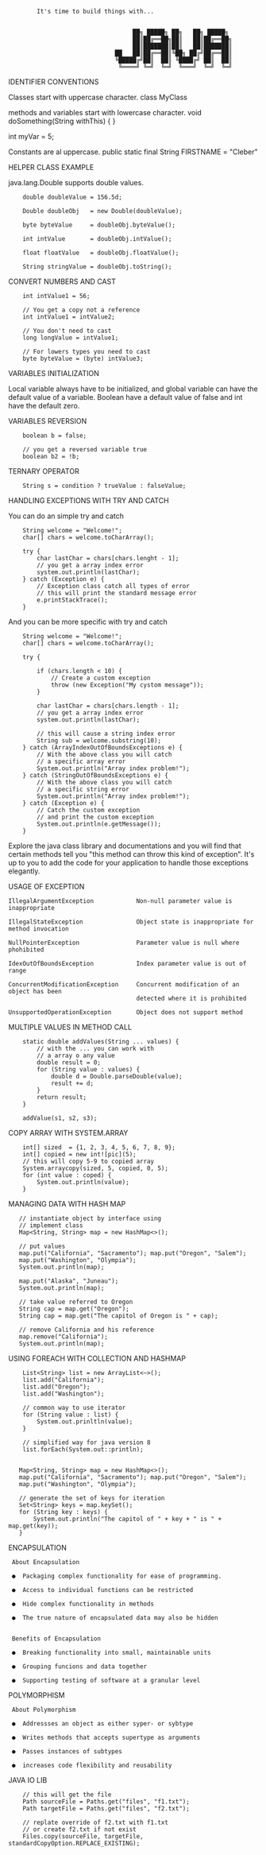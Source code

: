             It's time to build things with...


                                       ██╗ █████╗ ██╗   ██╗ █████╗
                                       ██║██╔══██╗██║   ██║██╔══██╗
                                       ██║███████║██║   ██║███████║
                                  ██   ██║██╔══██║╚██╗ ██╔╝██╔══██║
                                  ╚█████╔╝██║  ██║ ╚████╔╝ ██║  ██║
                                   ╚════╝ ╚═╝  ╚═╝  ╚═══╝  ╚═╝  ╚═╝


IDENTIFIER CONVENTIONS

Classes start with uppercase character.
class MyClass

methods and variables start with lowercase character.
void doSomething(String withThis) { }

int myVar = 5;

Constants are al uppercase.
public static final String  FIRSTNAME = "Cleber"



HELPER CLASS EXAMPLE

java.lang.Double supports double values.

        double doubleValue = 156.5d;

        Double doubleObj   = new Double(doubleValue);

        byte byteValue     = doubleObj.byteValue();

        int intValue       = doubleObj.intValue();

        float floatValue   = doubleObj.floatValue();

        String stringValue = doubleObj.toString();



CONVERT NUMBERS AND CAST

        int intValue1 = 56;

        // You get a copy not a reference
        int intValue1 = intValue2;

        // You don't need to cast
        long longValue = intValue1;

        // For lowers types you need to cast
        byte byteValue = (byte) intValue3;

VARIABLES INITIALIZATION

Local variable always have to be initialized,
and global variable can have the default value
of a variable. Boolean have a default value of
false and int have the default zero.

VARIABLES REVERSION

        boolean b = false;

        // you get a reversed variable true
        boolean b2 = !b;



TERNARY OPERATOR

        String s = condition ? trueValue : falseValue;


HANDLING EXCEPTIONS WITH TRY AND CATCH


You can do an simple try and catch

        String welcome = "Welcome!";
        char[] chars = welcome.toCharArray();

        try {
            char lastChar = chars[chars.lenght - 1];
            // you get a array index error
            system.out.println(lastChar);
        } catch (Exception e) {
            // Exception class catch all types of error
            // this will print the standard message error
            e.printStackTrace();
        }

And you can be more specific with try and catch

        String welcome = "Welcome!";
        char[] chars = welcome.toCharArray();

        try {

            if (chars.length < 10) {
                // Create a custom exception
                throw (new Exception("My cystom message"));
            }

            char lastChar = chars[chars.length - 1];
            // you get a array index error
            system.out.println(lastChar);

            // this will cause a string index error
            String sub = welcome.substring(10);
        } catch (ArrayIndexOutOfBoundsExceptions e) {
            // With the above class you will catch
            // a specific array error
            System.out.println("Array index problem!");
        } catch (StringOutOfBoundsExceptions e) {
            // With the above class you will catch
            // a specific string error
            System.out.println("Array index problem!");
        } catch (Exception e) {
            // Catch the custom exception
            // and print the custom exception
            System.out.println(e.getMessage());
        }

 Explore the java class library and documentations
 and you will find that certain methods tell you
 "this method can throw this kind of exception".
 It's up to you to add the code for your application
 to handle those exceptions elegantly.



USAGE OF EXCEPTION

    IllegalArgumentException            Non-null parameter value is inappropriate

    IllegalStateException               Object state is inappropriate for method invocation

    NullPointerException                Parameter value is null where phohibited

    IdexOutOfBoundsException            Index parameter value is out of range

    ConcurrentModificationException     Concurrent modification of an object has been
                                        detected where it is prohibited

    UnsupportedOperationException       Object does not support method



MULTIPLE VALUES IN METHOD CALL

        static double addValues(String ... values) {
            // with the ... you can work with
            // a array o any value
            double result = 0;
            for (String value : values) {
                double d = Double.parseDouble(value);
                result += d;
            }
            return result;
        }

        addValue(s1, s2, s3);



COPY ARRAY WITH SYSTEM.ARRAY

        int[] sized  = {1, 2, 3, 4, 5, 6, 7, 8, 9};
        int[] copied = new int![pic](5);
        // this will copy 5-9 to copied array
        System.arraycopy(sized, 5, copied, 0, 5);
        for (int value : coped) {
            System.out.println(value);
        }


MANAGING DATA WITH HASH MAP

       // instantiate object by interface using
       // implement class
       Map<String, String> map = new HashMap<>();

       // put values
       map.put("California", "Sacramento"); map.put("Oregon", "Salem");
       map.put("Washington", "Olympia");
       System.out.println(map);

       map.put("Alaska", "Juneau");
       System.out.println(map);

       // take value referred to Oregon
       String cap = map.get("Oregon");
       String cap = map.get("The capitol of Oregon is " + cap);

       // remove California and his reference
       map.remove("California");
       System.out.println(map);

USING FOREACH WITH COLLECTION AND HASHMAP

        List<String> list = new ArrayList<~>();
        list.add("California");
        list.add("Oregon");
        list.add("Washington");

        // common way to use iterator
        for (String value : list) {
            System.out.prinltln(value);
        }

        // simplified way for java version 8
        list.forEach(System.out::println);


       Map<String, String> map = new HashMap<>();
       map.put("California", "Sacramento"); map.put("Oregon", "Salem");
       map.put("Washington", "Olympia");

       // generate the set of keys for iteration
       Set<String> keys = map.keySet();
       for (String key : keys) {
           System.out.println("The capitol of " + key + " is " + map.get(key));
       }



ENCAPSULATION

     About Encapsulation

     ●  Packaging complex functionality for ease of programming.

     ●  Access to individual functions can be restricted

     ●  Hide complex functionality in methods

     ●  The true nature of encapsulated data may also be hidden


     Benefits of Encapsulation

     ●  Breaking functionality into small, maintainable units

     ●  Grouping funcions and data together

     ●  Supporting testing of software at a granular level



 POLYMORPHISM

     About Polymorphism

     ●  Addressses an object as either syper- or sybtype

     ●  Writes methods that accepts supertype as arguments

     ●  Passes instances of subtypes

     ●  increases code flexibility and reusability



JAVA IO LIB

        // this will get the file
        Path sourceFile = Paths.get("files", "f1.txt");
        Path targetFile = Paths.get("files", "f2.txt");

        // replate override of f2.txt with f1.txt
        // or create f2.txt if not exist
        Files.copy(sourceFile, targetFile, standardCopyOption.REPLACE_EXISTING);
